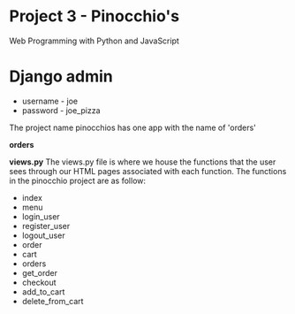 # Project 3 - Pinocchio's

Web Programming with Python and JavaScript

# Django admin
* username - joe
* password - joe_pizza

The project name pinocchios has one app with the name of 'orders'

**orders**

**views.py**
The views.py file is where we house the functions that the user sees through our HTML pages associated with each function.  The functions in the pinocchio project are as follow:
* index
* menu
* login_user
* register_user
* logout_user
* order
* cart
* orders
* get_order
* checkout
* add_to_cart
* delete_from_cart